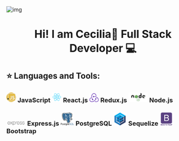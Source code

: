 <img src ='https://media.giphy.com/media/EWqZuU1dEvc3PfWGy6/giphy.gif' alt='img'>
<h1 align="center">Hi! I am Cecilia👋 Full Stack Developer 💻</h1>

## :star: Languages and Tools:

<h3><img width="5%" src = './iconos/js.png'> JavaScript 
<img width="5%" src = './iconos/react.png'> React.js 
<img width="5%" src = './iconos/redux.png'> Redux.js
<img width="10%" src = './iconos/node.png'> Node.js
</h3>
<h3>
<img width="10%" src = './iconos/express.png'> Express.js
<img width="7%" src = './iconos/postgresSql.png'> PostgreSQL
<img width="7%" src = './iconos/sequelize.png'> Sequelize
<img width="7%" src = './iconos/bootstrap.png'> Bootstrap
</h3>

